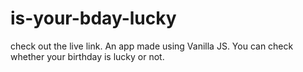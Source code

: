 # is-your-bday-lucky
check out the live link. 
An app made using Vanilla JS. You can check whether your birthday is lucky or not.
